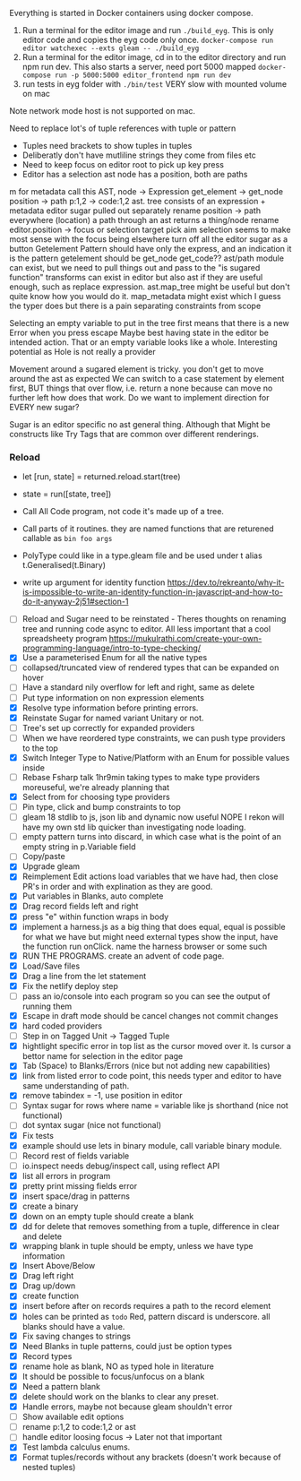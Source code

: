 Everything is started in Docker containers using docker compose.

1. Run a terminal for the editor image and run `./build_eyg`.
This is only editor code and copies the eyg code only once.
`docker-compose run editor watchexec --exts gleam -- ./build_eyg`
2. Run a terminal for the editor image, cd in to the editor directory and run npm run dev.
This also starts a server, need port 5000 mapped
`docker-compose run -p 5000:5000 editor_frontend npm run dev`
3. run tests in eyg folder with `./bin/test` VERY slow with mounted volume on mac

Note network mode host is not supported on mac.

Need to replace lot's of tuple references with tuple or pattern

- Tuples need brackets to show tuples in tuples
- Deliberatly don't have mutliline strings they come from files etc
- Need to keep focus on editor root to pick up key press
- Editor has a selection ast node has a position, both are paths

m for metadata
call this AST, node -> Expression get_element -> get_node position -> path p:1,2 -> code:1,2 ast.
tree consists of an expression + metadata
editor sugar pulled out separately
rename position -> path everywhere (location) a path through an ast returns a thing/node
rename editor.position -> focus or selection target pick aim selection seems to make most sense with the focus being elsewhere
turn off all the editor sugar as a button
Getelement Pattern should have only the express, and an indication it is the pattern
getelement should be get_node get_code??
ast/path module can exist, but we need to pull things out and pass to the "is sugared function" transforms can exist in editor but also ast if they are useful enough, such as replace expression.
ast.map_tree might be useful but don't quite know how you would do it. map_metadata might exist which I guess the typer does but there is a pain separating constraints from scope


Selecting an empty variable to put in the tree first means that there is a new Error when you press escape
Maybe best having state in the editor be intended action. That or an empty variable looks like a whole.
Interesting potential as Hole is not really a provider

Movement around a sugared element is tricky. you don't get to move around the ast as expected
We can switch to a case statement by element first, BUT things that over flow, i.e. return a none because can move no further left how does that work. Do we want to implement direction for EVERY new sugar?

Sugar is an editor specific no ast general thing. Although that Might be constructs like Try Tags that are common over different renderings.
### Reload

- let [run, state] = returned.reload.start(tree)
- state = run([state, tree])

- Call All Code program, not code it's made up of a tree.
- Call parts of it routines. they are named functions that are returened callable as `bin foo args`
- PolyType could like in a type.gleam file and be used under t alias t.Generalised(t.Binary)
- write up argument for identity function https://dev.to/rekreanto/why-it-is-impossible-to-write-an-identity-function-in-javascript-and-how-to-do-it-anyway-2j51#section-1

- [ ] Reload and Sugar need to be reinstated - Theres thoughts on renaming tree and running code async to editor.
      All less important that a cool spreadsheety program
      https://mukulrathi.com/create-your-own-programming-language/intro-to-type-checking/
- [x] Use a parameterised Enum for all the native types
- [ ] collapsed/truncated view of rendered types that can be expanded on hover
- [ ] Have a standard nily overflow for left and right, same as delete
- [ ] Put type information on non expression elements
- [x] Resolve type information before printing errors.
- [x] Reinstate Sugar for named variant Unitary or not.
- [ ] Tree's set up correctly for expanded providers
- [ ] When we have reordered type constraints, we can push type providers to the top
- [x] Switch Integer Type to Native/Platform with an Enum for possible values inside
- [ ] Rebase Fsharp talk 1hr9min taking types to make type providers moreuseful, we're already planning that
- [x] Select from for choosing type providers
- [ ] Pin type, click and bump constraints to top
- [ ] gleam 18 stdlib to js, json lib and dynamic now useful NOPE I rekon will have my own std lib quicker than investigating node loading.
- [ ] empty pattern turns into discard, in which case what is the point of an empty string in p.Variable field
- [ ] Copy/paste
- [x] Upgrade gleam
- [x] Reimplement Edit actions load variables that we have had, then close PR's in order and with explination as they are good.
- [x] Put variables in Blanks, auto complete
- [x] Drag record fields left and right
- [x] press "e" within function wraps in body
- [x] implement a harness.js as a big thing that does equal, equal is possible for what we have but might need external types
      show the input, have the function run onClick. name the harness browser or some such
- [x] RUN THE PROGRAMS. create an advent of code page.
- [x] Load/Save files
- [x] Drag a line from the let statement
- [x] Fix the netlify deploy step
- [ ] pass an io/console into each program so you can see the output of running them
- [x] Escape in draft mode should be cancel changes not commit changes
- [x] hard coded providers
- [ ] Step in on Tagged Unit -> Tagged Tuple
- [x] hightlight specific error in top list as the cursor moved over it. Is cursor a bettor name for selection in the editor page
- [x] Tab (Space) to Blanks/Errors (nice but not adding new capabilities)
- [x] link from listed error to code point, this needs typer and editor to have same understanding of path.
- [x] remove tabindex = -1, use position in editor
- [ ] Syntax sugar for rows where name = variable like js shorthand (nice not functional)
- [ ] dot syntax sugar (nice not functional)
- [x] Fix tests
- [x] example should use lets in binary module, call variable binary module.
- [ ] Record rest of fields variable
- [ ] io.inspect needs debug/inspect call, using reflect API
- [x] list all errors in program
- [x] pretty print missing fields error
- [x] insert space/drag in patterns
- [x] create a binary
- [x] down on an empty tuple should create a blank
- [x] dd for delete that removes something from a tuple, difference in clear and delete
- [x] wrapping blank in tuple should be empty, unless we have type information
- [x] Insert Above/Below
- [x] Drag left right
- [x] Drag up/down
- [x] create function
- [x] insert before after on records requires a path to the record element
- [x] holes can be printed as `todo` Red, pattern discard is underscore. all blanks should have a value.
- [x] Fix saving changes to strings
- [x] Need Blanks in tuple patterns, could just be option types
- [x] Record types
- [x] rename hole as blank, NO as typed hole in literature
- [x] It should be possible to focus/unfocus on a blank
- [x] Need a pattern blank
- [x] delete should work on the blanks to clear any preset.
- [x] Handle errors, maybe not because gleam shouldn't error
- [ ] Show available edit options
- [ ] rename p:1,2 to code:1,2 or ast
- [ ] handle editor loosing focus -> Later not that important
- [x] Test lambda calculus enums.
- [x] Format tuples/records without any brackets (doesn't work because of nested tuples)
